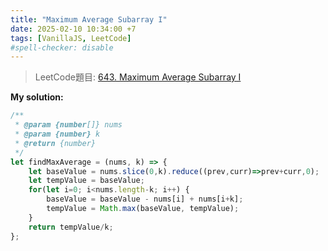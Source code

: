 ```yaml
---
title: "Maximum Average Subarray I"
date: 2025-02-10 10:34:00 +7
tags: [VanillaJS, LeetCode]
#spell-checker: disable
---
```


> LeetCode題目: [643. Maximum Average Subarray I](https://leetcode.com/problems/maximum-average-subarray-i/description/?envType=study-plan-v2&envId=leetcode-75)

**My solution:**
```js
/**
 * @param {number[]} nums
 * @param {number} k
 * @return {number}
 */
let findMaxAverage = (nums, k) => {
    let baseValue = nums.slice(0,k).reduce((prev,curr)=>prev+curr,0);
    let tempValue = baseValue;
    for(let i=0; i<nums.length-k; i++) {
        baseValue = baseValue - nums[i] + nums[i+k];
        tempValue = Math.max(baseValue, tempValue);
    }
    return tempValue/k;
};
```
